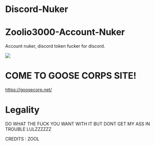 # Discord-Nuker

# Zoolio3000-Account-Nuker
Account nuker, discord token fucker for discord.


![](https://betanews.com/wp-content/uploads/2018/06/gifs-on-cli.gif)

# COME TO GOOSE CORPS SITE!
  https://goosecorp.net/


# Legality

DO WHAT THE FUCK YOU WANT WITH IT BUT DONT GET MY ASS IN TROUBLE LULZZZZZZ

CREDITS : ZOOL
